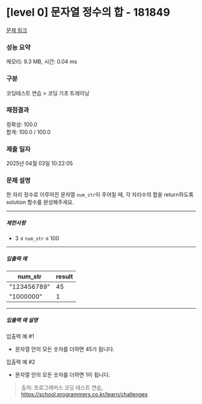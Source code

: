 # [level 0] 문자열 정수의 합 - 181849 

[문제 링크](https://school.programmers.co.kr/learn/courses/30/lessons/181849) 

### 성능 요약

메모리: 9.3 MB, 시간: 0.04 ms

### 구분

코딩테스트 연습 > 코딩 기초 트레이닝

### 채점결과

정확성: 100.0<br/>합계: 100.0 / 100.0

### 제출 일자

2025년 04월 03일 10:22:05

### 문제 설명

<p>한 자리 정수로 이루어진 문자열 <code>num_str</code>이 주어질 때, 각 자리수의 합을 return하도록 solution 함수를 완성해주세요.</p>

<hr>

<h5>제한사항</h5>

<ul>
<li>3 ≤ <code>num_str</code> ≤ 100</li>
</ul>

<hr>

<h5>입출력 예</h5>
<table class="table">
        <thead><tr>
<th>num_str</th>
<th>result</th>
</tr>
</thead>
        <tbody><tr>
<td>"123456789"</td>
<td>45</td>
</tr>
<tr>
<td>"1000000"</td>
<td>1</td>
</tr>
</tbody>
      </table>
<hr>

<h5>입출력 예 설명</h5>

<p>입출력 예 #1</p>

<ul>
<li>문자열 안의 모든 숫자를 더하면 45가 됩니다.</li>
</ul>

<p>입출력 예 #2</p>

<ul>
<li>문자열 안의 모든 숫자를 더하면 1이 됩니다.</li>
</ul>


> 출처: 프로그래머스 코딩 테스트 연습, https://school.programmers.co.kr/learn/challenges